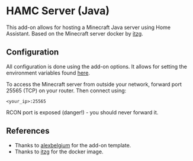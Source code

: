 # HAMC Server (Java)

This add-on allows for hosting a Minecraft Java server using Home Assistant. Based on the Minecraft server docker by [itzg](https://github.com/itzg/docker-minecraft-server).

## Configuration

All configuration is done using the add-on options. It allows for setting the environment variables found [here](https://github.com/itzg/docker-minecraft-server).

To access the Minecraft server from outside your network, forward port 25565 (TCP) on your router. Then connect using:

```
<your_ip>:25565
```

RCON port is exposed (danger!) - you should never forward it.

## References

* Thanks to [alexbelgium](https://github.com/alexbelgium/hassio-addons) for the add-on template.
* Thanks to [itzg](https://github.com/itzg/docker-minecraft-server) for the docker image.
